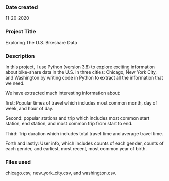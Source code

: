 ### Date created
11-20-2020

### Project Title
Exploring The U.S. Bikeshare Data


### Description
In this project, I use Python (version 3.8) to explore exciting information about bike-share data in the U.S. in three cities: Chicago, New York City, and Washington by writing code in Python to extract all the information that we need.

We have extracted much interesting information about:

first: Popular times of travel which includes most common month, day of week, and hour of day.

Second: popular stations and trip which includes most common start station, end station, and most common trip from start to end.

Third: Trip duration which includes total travel time and average travel time.

Forth and lastly: User info, which includes counts of each gender, counts of each gender, and earliest, most recent, most common year of birth.


### Files used
chicago.csv, new_york_city.csv, and washington.csv.
